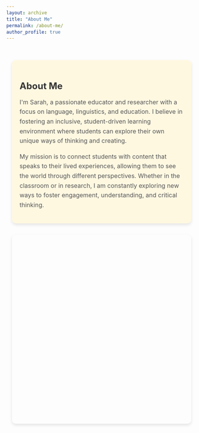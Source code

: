 ```yaml
---
layout: archive
title: "About Me"
permalink: /about-me/
author_profile: true
---
```


<div class="about-me-container">
  <!-- About Me Blurb -->
  <div class="about-me-blurb">
    <h2>About Me</h2>
    <p>
      I'm Sarah, a passionate educator and researcher with a focus on language, linguistics, and education. I believe in fostering an inclusive, student-driven learning environment where students can explore their own unique ways of thinking and creating.
    </p>
    <p>
      My mission is to connect students with content that speaks to their lived experiences, allowing them to see the world through different perspectives. Whether in the classroom or in research, I am constantly exploring new ways to foster engagement, understanding, and critical thinking.
    </p>
  </div>

  <!-- Slideshow Section -->
  <div class="slideshow-container">
    <div class="mySlides fade">
      <img src="/images/ak.jpg" class="slide-image">
    </div>
    <div class="mySlides fade">
      <img src="/images/pr1.jpg" class="slide-image">
    </div>
    <div class="mySlides fade">
      <img src="/images/pr-milo.jpg" class="slide-image">
    </div>
    <div class="mySlides fade">
      <img src="/images/sobrina.jpg" class="slide-image">
    </div>
    <div class="mySlides fade">
      <img src="/images/casafrida.webp" class="slide-image">
    </div>
    <div class="mySlides fade">
      <img src="/images/pysl.jpg" class="slide-image">
    </div>
    <div class="mySlides fade">
      <img src="/images/studentconference.jpeg" class="slide-image">
    </div>
    <div class="mySlides fade">
      <img src="/images/studentselfie.jpg" class="slide-image">
    </div>
    <div class="mySlides fade">
      <img src="/images/hiking.jpg" class="slide-image">
    </div>
    <div class="mySlides fade">
      <img src="/images/vikings.jpg" class="slide-image">
    </div>
    <div class="mySlides fade">
      <img src="/images/pr2.jpg" class="slide-image">
    </div>
  </div>
</div>

<style>
  /* Main Container */
  .about-me-container {
    max-width: 900px;
    margin: 30px auto;
    padding: 20px 15px;
  }

  /* About Me Text Blurb */
  .about-me-blurb {
    padding: 20px;
    background-color: #fff8e1;
    border-radius: 10px;
    box-shadow: 0 4px 8px rgba(0, 0, 0, 0.1);
    margin-bottom: 30px; /* Add space between the blurb and slideshow */
  }

  .about-me-blurb h2 {
    font-size: 1.5rem;
    color: #333;
    margin-bottom: 15px;
  }

  .about-me-blurb p {
    font-size: 1rem;
    color: #555;
    line-height: 1.6;
  }

  /* Slideshow Container */
  .slideshow-container {
    position: relative;
    width: 100%;
    height: 500px; /* Increase height for better view */
    box-shadow: 0 4px 8px rgba(0, 0, 0, 0.1); /* Add shadow for the slideshow */
    border-radius: 10px;
    overflow: hidden; /* Ensure images don't overflow */
  }

  .mySlides {
    display: none;
  }

  /* Image styling for maintaining aspect ratio and covering the container */
  .slide-image {
    width: 100%;
    height: 100%;
    object-fit: cover;  /* This ensures images cover the container without distortion */
  }

  /* Fade effect for slideshow */
  .fade {
    animation-name: fade;
    animation-duration: 5s;  /* Increased duration to 5 seconds */
  }

  @keyframes fade {
    from { opacity: 0.4; }
    to { opacity: 1; }
  }
</style>

<script>
window.onload = function() {
  let slideIndex = 0;

  function showSlides() {
    let slides = document.getElementsByClassName("mySlides");
    for (let i = 0; i < slides.length; i++) {
      slides[i].style.display = "none";  // Hide all slides
    }

    slideIndex++;
    if (slideIndex > slides.length) { slideIndex = 1 }  // Loop back to the first slide

    console.log("Displaying slide #" + slideIndex); // Log the current slide number

    slides[slideIndex - 1].style.display = "block";  // Show the current slide
    setTimeout(showSlides, 5000);  // Change image every 5 seconds
  }

  showSlides(); // Start the slideshow
};
</script>

